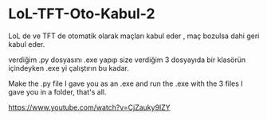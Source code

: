 # LoL-TFT-Oto-Kabul-2
LoL de ve TFT de otomatik olarak maçları kabul eder , maç bozulsa dahi geri kabul eder.

verdiğim .py dosyasını .exe yapıp size verdiğim 3 dosyayıda bir klasörün içindeyken .exe yi çalıştırın bu kadar.

Make the .py file I gave you as an .exe and run the .exe with the 3 files I gave you in a folder, that's all.

https://www.youtube.com/watch?v=CjZauky9IZY

